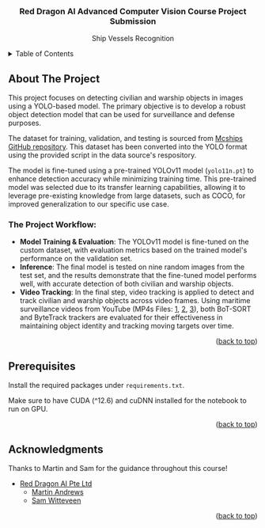 <!-- Tempalate README.md extracted from https://github.com/othneildrew/Best-README-Template/tree/master -->

<a name="readme-top"></a>

<!-- PROJECT LOGO -->
<br />
<div align="center">
  <h3 align="center">Red Dragon AI Advanced Computer Vision Course Project Submission</h3>

  <p align="center">
    Ship Vessels Recognition
  </p>
</div>

<!-- TABLE OF CONTENTS -->
<details>
  <summary>Table of Contents</summary>
  <ol>
    <li><a href="#about-the-project">About The Project</a></li>
    <li><a href="#prerequisites">Prerequisites</a></li>
    <li><a href="#acknowledgments">Acknowledgments</a></li>
  </ol>
</details>

<!-- ABOUT THE PROJECT -->

## About The Project

This project focuses on detecting civilian and warship objects in images using a YOLO-based model. The primary objective is to develop a robust object detection model that can be used for surveillance and defense purposes.

The dataset for training, validation, and testing is sourced from [Mcships GitHub repository](https://github.com/ZhengYitong2333/Mcships). This dataset has been converted into the YOLO format using the provided script in the data source's respository.

The model is fine-tuned using a pre-trained YOLOv11 model (`yolo11n.pt`) to enhance detection accuracy while minimizing training time. This pre-trained model was selected due to its transfer learning capabilities, allowing it to leverage pre-existing knowledge from large datasets, such as COCO, for improved generalization to our specific use case.

### The Project Workflow:

- **Model Training & Evaluation**: The YOLOv11 model is fine-tuned on the custom dataset, with evaluation metrics based on the trained model's performance on the validation set.
- **Inference**: The final model is tested on nine random images from the test set, and the results demonstrate that the fine-tuned model performs well, with accurate detection of both civilian and warship objects.
- **Video Tracking**: In the final step, video tracking is applied to detect and track civilian and warship objects across video frames. Using maritime surveillance videos from YouTube (MP4s Files: [1](https://www.youtube.com/watch?v=BTIrd4OBdzo&ab_channel=HarvestTechnology), [2](https://www.youtube.com/watch?v=iNgl7MoHxk0&ab_channel=SilentSentinel), [3](https://www.youtube.com/watch?v=yTxM6Exl9p4&ab_channel=CovertCabal)), both BoT-SORT and ByteTrack trackers are evaluated for their effectiveness in maintaining object identity and tracking moving targets over time.

<p align="right">(<a href="#readme-top">back to top</a>)</p>

## Prerequisites

Install the required packages under `requirements.txt`.

Make sure to have CUDA (^12.6) and cuDNN installed for the notebook to run on GPU.

<p align="right">(<a href="#readme-top">back to top</a>)</p>

<!-- ACKNOWLEDGMENTS -->

## Acknowledgments

Thanks to Martin and Sam for the guidance throughout this course!

- [Red Dragon AI Pte Ltd](https://reddragonai.com/)
  - [Martin Andrews](mailto:martin@reddragon.ai)
  - [Sam Witteveen](mailto:martin@reddragon.ai)

<p align="right">(<a href="#readme-top">back to top</a>)</p>

<!-- MARKDOWN LINKS & IMAGES -->
<!-- https://www.markdownguide.org/basic-syntax/#reference-style-links -->
